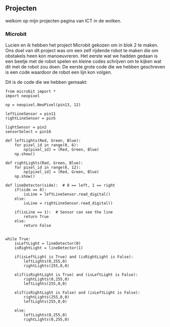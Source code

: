 ## Projecten

welkom op mijn projecten pagina van ICT in de wolken.

### Microbit
Lucien en ik hebben het project Microbit gekozen om in blok 2 te maken.
Ons doel van dit project was om een zelf rijdende robot te maken die om obstakels heen kon manoeuvreren. 
Het eerste wat we hadden gedaan is een beetje met de robot spelen en kleine codes schrijven om te kijken wat dit met de robot zou doen.
De eerste grote code die we hebben geschreven is een code waardoor de robot een lijn kon volgen.

Dit is de code die we hebben gemaakt:
```
from microbit import *
import neopixel

np = neopixel.NeoPixel(pin13, 12)

leftLineSensor = pin11
rightLineSensor = pin5

lightSensor = pin2
sensorSelect = pin16

def leftLights(Red, Green, Blue):
    for pixel_id in range(0, 6):
        np[pixel_id] = (Red, Green, Blue)
    np.show()

def rightLights(Red, Green, Blue):
    for pixel_id in range(6, 12):
        np[pixel_id] = (Red, Green, Blue)
    np.show()

def lineDetector(side):  # 0 == left, 1 == right
    if(side == 0):
        isLine = leftLineSensor.read_digital()
    else:
        isLine = rightLineSensor.read_digital()

    if(isLine == 1):  # Sensor can see the line
        return True
    else:
        return False
        
        
while True:
    isLeftLight = lineDetector(0)
    isRightLight = lineDetector(1)
    
    if(isLeftLight is True) and (isRightLight is False):
        leftLights(0,255,0)
        rightLights(255,0,0)

    elif(isRightLight is True) and (isLeftLight is False):
        rightLights(0,255,0)
        leftLights(255,0,0)

    elif(isRightLight is False) and (isLeftLight is False):
        rightLights(255,0,0)
        leftLights(255,0,0)
        
    else:
        leftLights(0,255,0)
        rightLights(0,255,0)
   ```
   
